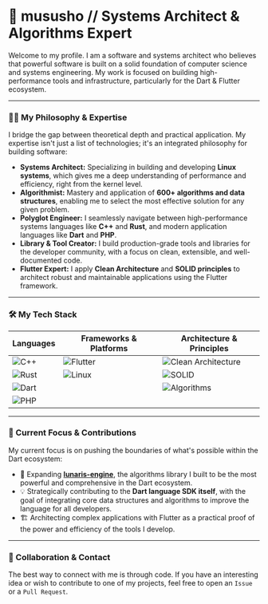 # 🧠 mususho // Systems Architect & Algorithms Expert

Welcome to my profile. I am a software and systems architect who believes that powerful software is built on a solid foundation of computer science and systems engineering. My work is focused on building high-performance tools and infrastructure, particularly for the Dart & Flutter ecosystem.

---

### 👨‍💻 My Philosophy & Expertise

I bridge the gap between theoretical depth and practical application. My expertise isn't just a list of technologies; it's an integrated philosophy for building software:

* **Systems Architect:** Specializing in building and developing **Linux systems**, which gives me a deep understanding of performance and efficiency, right from the kernel level.
* **Algorithmist:** Mastery and application of **600+ algorithms and data structures**, enabling me to select the most effective solution for any given problem.
* **Polyglot Engineer:** I seamlessly navigate between high-performance systems languages like **C++** and **Rust**, and modern application languages like **Dart** and **PHP**.
* **Library & Tool Creator:** I build production-grade tools and libraries for the developer community, with a focus on clean, extensible, and well-documented code.
* **Flutter Expert:** I apply **Clean Architecture** and **SOLID principles** to architect robust and maintainable applications using the Flutter framework.

---

### 🛠️ My Tech Stack

| Languages                                                                                                                              | Frameworks & Platforms                                                                                                                 | Architecture & Principles                                                                                                                            |
| -------------------------------------------------------------------------------------------------------------------------------------- | -------------------------------------------------------------------------------------------------------------------------------------- | ---------------------------------------------------------------------------------------------------------------------------------------------------- |
| ![C++](https://img.shields.io/badge/C%2B%2B-00599C?style=for-the-badge&logo=c%2B%2B&logoColor=white)                                     | ![Flutter](https://img.shields.io/badge/Flutter-02569B?style=for-the-badge&logo=flutter&logoColor=white)                                 | ![Clean Architecture](https://img.shields.io/badge/Clean_Architecture-white?style=for-the-badge)                                                   |
| ![Rust](https://img.shields.io/badge/Rust-000000?style=for-the-badge&logo=rust&logoColor=white)                                         | ![Linux](https://img.shields.io/badge/Linux-FCC624?style=for-the-badge&logo=linux&logoColor=black)                                       | ![SOLID](https://img.shields.io/badge/SOLID-white?style=for-the-badge)                                                                               |
| ![Dart](https://img.shields.io/badge/Dart-0175C2?style=for-the-badge&logo=dart&logoColor=white)                                         |                                                                                                                                        | ![Algorithms](https://img.shields.io/badge/Algorithms_&_DS-white?style=for-the-badge)                                                              |
| ![PHP](https://img.shields.io/badge/PHP-777BB4?style=for-the-badge&logo=php&logoColor=white)                                             |                                                                                                                                        |                                                                                                                                                      |

---

### 🚀 Current Focus & Contributions

My current focus is on pushing the boundaries of what's possible within the Dart ecosystem:

* 🌱 Expanding **[lunaris-engine](https://github.com/mususho/Lunaris-engine)**, the algorithms library I built to be the most powerful and comprehensive in the Dart ecosystem.
* 💡 Strategically contributing to the **Dart language SDK itself**, with the goal of integrating core data structures and algorithms to improve the language for all developers.
* 🏗️ Architecting complex applications with Flutter as a practical proof of the power and efficiency of the tools I develop.

---

### 🤝 Collaboration & Contact

The best way to connect with me is through code. If you have an interesting idea or wish to contribute to one of my projects, feel free to open an `Issue` or a `Pull Request`.
